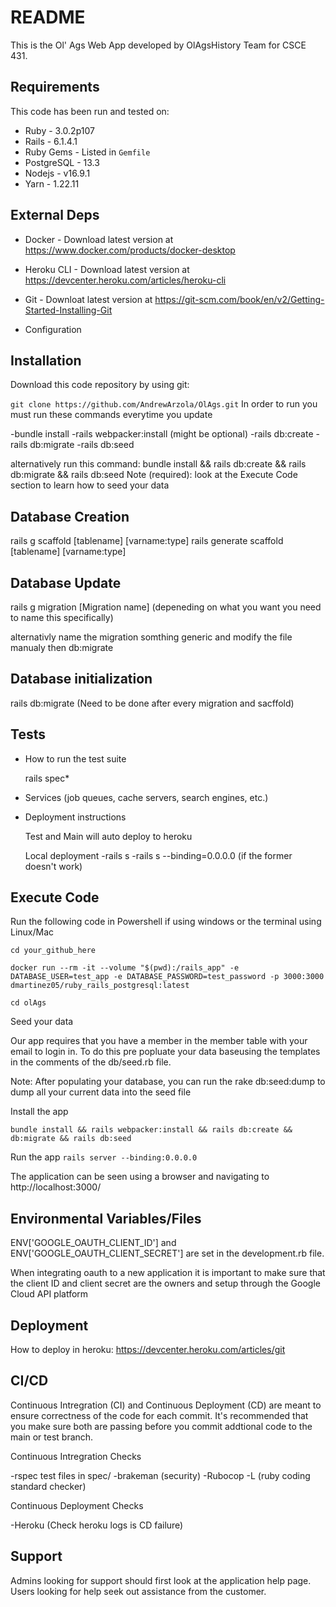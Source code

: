 # README

This is the Ol' Ags Web App developed by OlAgsHistory Team for CSCE 431.

  ## Requirements ##

This code has been run and tested on:

* Ruby - 3.0.2p107
* Rails - 6.1.4.1
* Ruby Gems - Listed in `Gemfile`
* PostgreSQL - 13.3 
* Nodejs - v16.9.1
* Yarn - 1.22.11

## External Deps  ##

* Docker - Download latest version at https://www.docker.com/products/docker-desktop
* Heroku CLI - Download latest version at https://devcenter.heroku.com/articles/heroku-cli
* Git - Downloat latest version at https://git-scm.com/book/en/v2/Getting-Started-Installing-Git

* Configuration


## Installation ##

Download this code repository by using git:

 `git clone https://github.com/AndrewArzola/OlAgs.git`
  In order to run you must run these commands everytime you update
  
  -bundle install
  -rails webpacker:install (might be optional)
  -rails db:create
  -rails db:migrate
  -rails db:seed
  
  alternatively run this command: bundle install && rails db:create && rails db:migrate && rails db:seed
  Note (required): look at the Execute Code section to learn how to seed your data

 ## Database Creation ##

  rails g scaffold [tablename] [varname:type] 
  rails generate scaffold [tablename] [varname:type]
  
 ## Database Update ##

  rails g migration [Migration name] (depeneding on what you want you need to name this specifically) 

  alternativly name the migration somthing generic and modify the file manualy then db:migrate
  
 ## Database initialization ##

  rails db:migrate (Need to be done after every migration and sacffold)

 ## Tests ##
* How to run the test suite

  rails spec*

* Services (job queues, cache servers, search engines, etc.)

* Deployment instructions

  Test and Main will auto deploy to heroku
  
  Local deployment
    -rails s
    -rails s --binding=0.0.0.0 (if the former doesn't work)
## Execute Code ##

Run the following code in Powershell if using windows or the terminal using Linux/Mac

  `cd your_github_here`

  `docker run --rm -it --volume "$(pwd):/rails_app" -e DATABASE_USER=test_app -e DATABASE_PASSWORD=test_password -p 3000:3000 dmartinez05/ruby_rails_postgresql:latest`

  `cd olAgs`

Seed your data

  Our app requires that you have a member in the member table with your email to login in. To do this pre popluate your data baseusing the templates in the comments of the db/seed.rb file. 

  Note: After populating your database, you can run the rake db:seed:dump to dump all your current data into the seed file

Install the app

  `bundle install && rails webpacker:install && rails db:create && db:migrate && rails db:seed`

Run the app
  `rails server --binding:0.0.0.0`

The application can be seen using a browser and navigating to http://localhost:3000/


## Environmental Variables/Files ##

ENV['GOOGLE_OAUTH_CLIENT_ID'] and ENV['GOOGLE_OAUTH_CLIENT_SECRET'] are set in the development.rb file. 

When integrating oauth to a new application it is important to make sure that the client ID and client secret are the owners and setup through the Google Cloud API platform

## Deployment ##

How to deploy in heroku: https://devcenter.heroku.com/articles/git

## CI/CD ##

Continuous Intregration (CI) and Continuous Deployment (CD) are meant to ensure correctness of the code for each commit. It's recommended that you make sure both are passing before you commit addtional code to the main or test branch.

Continuous Intregration Checks

-rspec test files in spec/
-brakeman (security)
-Rubocop -L (ruby coding standard checker)

Continuous Deployment Checks

-Heroku (Check heroku logs is CD failure)

## Support ##

Admins looking for support should first look at the application help page.
Users looking for help seek out assistance from the customer.

    
